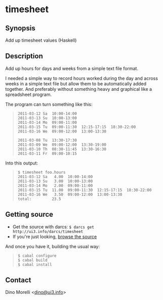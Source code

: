 # timesheet


## Synopsis

Add up timesheet values (Haskell)


## Description

Add up hours for days and weeks from a simple text file format.

I needed a simple way to record hours worked during the day and across weeks in a simple text file but allow them to be automatically added together. And preferably without something heavy and graphical like a spreadsheet program.

The program can turn something like this:

>     2011-03-12 Sa  10:00-14:00
>     2011-03-13 Su  10:00-13:00
>     2011-03-14 Mo  09:00-11:00
>     2011-03-15 Tu  09:00-11:30  12:15-17:15  18:30-22:00
>     2011-03-16 We  09:00-12:00  13:00-13:30
>     
>     2011-03-08 Tu  13:30-17:30
>     2011-03-09 We  09:00-12:00  13:30-19:00
>     2011-03-10 Th  08:30-11:45  13:30-16:30
>     2011-03-11 Fr  09:00-10:15
>

Into this output:

>     $ timesheet foo.hours 
>     2011-03-12 Sa   4.00  10:00-14:00
>     2011-03-13 Su   3.00  10:00-13:00
>     2011-03-14 Mo   2.00  09:00-11:00
>     2011-03-15 Tu  11.00  09:00-11:30  12:15-17:15  18:30-22:00
>     2011-03-16 We   3.50  09:00-12:00  13:00-13:30
>     total:         23.5


## Getting source

- Get the source with darcs: `$ darcs get http://ui3.info/darcs/timesheet`
- If you're just looking, [browse the source](http://ui3.info/darcs/timesheet)

And once you have it, building the usual way:

>     $ cabal configure
>     $ cabal build
>     $ cabal install


## Contact

Dino Morelli <[dino@ui3.info](mailto:dino@ui3.info)>
